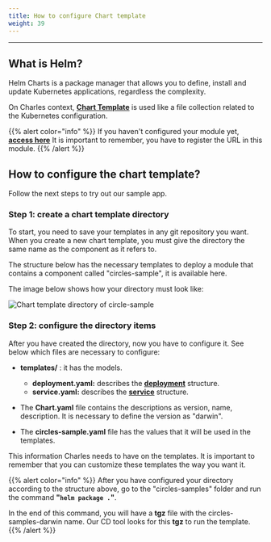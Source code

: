 ```yaml
---
title: How to configure Chart template
weight: 39
---
```


---

## **What is Helm?** 

Helm Charts is a package manager that allows you to define, install and update Kubernetes applications, regardless the complexity.

On Charles context,  [**Chart Template**](https://helm.sh/docs/chart_template_guide/getting_started/) is used like a file collection related to the Kubernetes configuration.

{{% alert color="info" %}}
If you haven't configured your module yet, [**access here**](.././) It is important to remember, you have to register the URL in this module. 
{{% /alert %}}

## **How to configure the chart template?**

Follow the next steps to try out our sample app.

### **Step 1: create a chart template directory**

To start, you need to save your templates in any git repository you want. When you create a new chart template, you must give the directory the same name as the component as it refers to. 

The structure below has the necessary templates to deploy a module that contains a component called "circles-sample", it is available here. 

The image below shows how your directory must look like: 

![ Chart template directory of circle-sample](/docs-charles/screen-shot-2020-08-13-at-09.16.04.png)

### **Step 2: configure the directory items** 

After you have created the directory, now you have to configure it. See below which files are necessary to configure: 

* **templates/** : it has the models.

  * **deployment.yaml:** describes the [**deployment**](https://kubernetes.io/docs/concepts/workloads/controllers/deployment/) structure.  
  * **service.yaml:** describes the [**service**](https://kubernetes.io/docs/concepts/services-networking/service/) structure. 

* The **Chart.yaml** file contains the descriptions as version, name, description. It is necessary to define the version as "darwin".
* The **circles-sample.yaml** file has the values that it will be used in the templates. 

This information Charles needs to have on the templates. It is important to remember that you can customize these templates the way you want it. 

{{% alert color="info" %}}
After you have configured your directory according to the structure above, go to the "circles-samples" folder and run the command **"`helm package .`"**. 

In the end of this command, you will have a **tgz** file with the circles-samples-darwin name. Our CD tool looks for this **tgz** to run the template.
{{% /alert %}}
